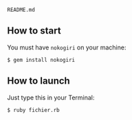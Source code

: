`README.md`

## How to start

You must have `nokogiri` on your machine:

```shell
$ gem install nokogiri
```

## How to launch 

Just type this in your Terminal:

```shell
$ ruby fichier.rb
```
